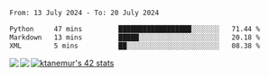 <!--START_SECTION:waka-->

```txt
From: 13 July 2024 - To: 20 July 2024

Python     47 mins         ██████████████████░░░░░░░   71.44 %
Markdown   13 mins         █████░░░░░░░░░░░░░░░░░░░░   20.18 %
XML        5 mins          ██░░░░░░░░░░░░░░░░░░░░░░░   08.38 %
```

<!--END_SECTION:waka-->
<a href="https://github.com/anuraghazra/github-readme-stats">
  <img align="left" src="https://github-readme-stats.vercel.app/api?username=Tanesan&count_private=true&show_icons=true" />
<img align="left" src="https://github-readme-stats.vercel.app/api/top-langs/?username=Tanesan" />
</a>

[![ktanemur's 42 stats](https://badge42.vercel.app/api/v2/cl1wslf6s002109l771rng2w8/stats?cursusId=21&coalitionId=62)](https://github.com/JaeSeoKim/badge42)
